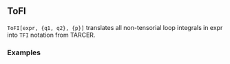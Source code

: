 ##  ToFI 

`ToFI[expr, {q1, q2}, {p}]` translates all non-tensorial loop integrals in expr into `TFI` notation from TARCER.

###  Examples 